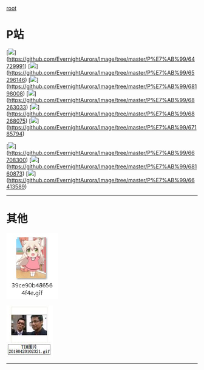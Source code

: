 [root](https://github.com/EvernightAurora/Image/tree/master/)

# P站

[![](https://raw.githubusercontent.com/EvernightAurora/Image/master/P站/64729991/Les.jpg)]
(https://github.com/EvernightAurora/Image/tree/master/P%E7%AB%99/64729991)
[![](https://raw.githubusercontent.com/EvernightAurora/Image/master/P站/65296146/Les.jpg)]
(https://github.com/EvernightAurora/Image/tree/master/P%E7%AB%99/65296146)
[![](https://raw.githubusercontent.com/EvernightAurora/Image/master/P站/68198008/Les.jpg)]
(https://github.com/EvernightAurora/Image/tree/master/P%E7%AB%99/68198008)
[![](https://raw.githubusercontent.com/EvernightAurora/Image/master/P站/68263033/Les.jpg)]
(https://github.com/EvernightAurora/Image/tree/master/P%E7%AB%99/68263033)
[![](https://raw.githubusercontent.com/EvernightAurora/Image/master/P站/68268075/Les.jpg)]
(https://github.com/EvernightAurora/Image/tree/master/P%E7%AB%99/68268075)
[![](https://raw.githubusercontent.com/EvernightAurora/Image/master/P站/67185794/Les.jpg)]
(https://github.com/EvernightAurora/Image/tree/master/P%E7%AB%99/67185794)

[![](https://raw.githubusercontent.com/EvernightAurora/Image/master/P站/66708300/Les.JPG)]
(https://github.com/EvernightAurora/Image/tree/master/P%E7%AB%99/66708300)
[![](https://raw.githubusercontent.com/EvernightAurora/Image/master/P站/68160873/Les.JPG)]
(https://github.com/EvernightAurora/Image/tree/master/P%E7%AB%99/68160873)
[![](https://raw.githubusercontent.com/EvernightAurora/Image/master/P站/66413589/Les.JPG)]
(https://github.com/EvernightAurora/Image/tree/master/P%E7%AB%99/66413589)

---
# 其他

![](https://raw.githubusercontent.com/EvernightAurora/Image/master/其他/39ce90b486564f4e/Les.jpg)

![](https://raw.githubusercontent.com/EvernightAurora/Image/master/其他/IM-20180420102321/Les.JPG)

---
